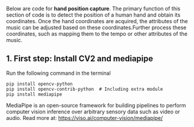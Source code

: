 Below are code for **hand position capture**. The primary function of this section of code is to detect the position of a human hand and obtain its coordinates. Once the hand coordinates are acquired, the attributes of the music can be adjusted based on these coordinates.Further process these coordinates, such as mapping them to the tempo or other attributes of the music.

## 1. First step: Install CV2 and mediapipe
Run the following command in the terminal
```
pip install opencv-python
pip install opencv-contrib-python  # Including extra module
pip install mediapipe
```
MediaPipe is an open-source framework for building pipelines to perform computer vision inference over arbitrary sensory data such as video or audio.
Read more at: https://viso.ai/computer-vision/mediapipe/
